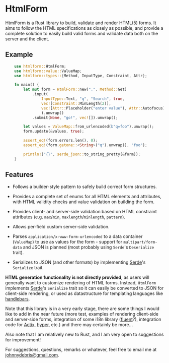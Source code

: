# HtmlForm

HtmlForm is a Rust library to build, validate and render HTML(5) forms. It aims
to follow the HTML specifications as closely as possible, and provide a
complete solution to easily build valid forms and validate data both on the
server and the client.

## Example

```rust
    use htmlform::HtmlForm;
    use htmlform::value::ValueMap;
    use htmlform::types::{Method, InputType, Constraint, Attr};

    fn main() {
        let mut form = HtmlForm::new(".", Method::Get)
            .input(
                InputType::Text, "q", "Search", true,
                vec![Constraint::MinLength(2)],
                vec![Attr::Placeholder("enter value"), Attr::Autofocus]
                ).unwrap()
            .submit(None, "go!", vec![]).unwrap();

        let values = ValueMap::from_urlencoded(b"q=foo").unwrap();
        form.update(&values, true);

        assert_eq!(form.errors.len(), 0);
        assert_eq!(form.getone::<String>("q").unwrap(), "foo");

        println!("{}", serde_json::to_string_pretty(&form));
    }
```

## Features

* Follows a builder-style pattern to safely build correct form structures.

* Provides a complete set of enums for all HTML elements and attributes,
  with HTML validity checks and value validation on building the form.

* Provides client- and server-side validation based on HTML constraint
  attributes (e.g. `max`/`min`, `maxlength`/`minlength`, `pattern`).

* Allows per-field custom server-side validation.

* Parses `application/x-www-form-urlencoded` to a data container (`ValueMap`)
  to use as values for the form - support for `multipart/form-data` and JSON
  is planned (most probably using `Serde`'s `Deserialize` trait).

* Serializes to JSON (and other formats) by implementing
  [Serde](https://docs.rs/serde/)'s `Serialize` trait.

**HTML generation functionality is not directly provided**, as users will
generally want to customize rendering of HTML forms. Instead, `HtmlForm`
implements [Serde](https://docs.rs/serde/)'s `Serialize`
trait so it can easily be converted to JSON for client-side rendering, or
used as datastructure for templating languages like
[handlebars](https://docs.rs/handlebars/).

Note that this library is in a very early stage, there are some things I would
like to add in the near future (more test, examples of rendering client-side
and server-side forms, integration of some i18n library
([fluent](https://docs.rs/fluent/)?), integration code for
[Actix](https://docs.rs/actix/), [hyper](https://docs.rs/hyper/), etc.) and
there may certainly be more...

Also note that I am relatively new to Rust, and I am very open to suggestions
for improvement!

For suggestions, questions, remarks or whatever, feel free to email me at
[johnnydebris@gmail.com](mailto::johnnydebris@gmail.com).
